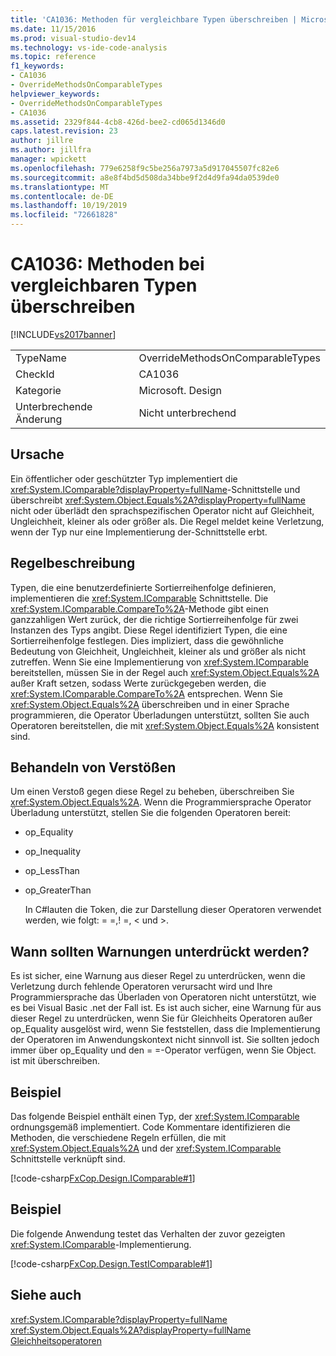 ```yaml
---
title: 'CA1036: Methoden für vergleichbare Typen überschreiben | Microsoft-Dokumentation'
ms.date: 11/15/2016
ms.prod: visual-studio-dev14
ms.technology: vs-ide-code-analysis
ms.topic: reference
f1_keywords:
- CA1036
- OverrideMethodsOnComparableTypes
helpviewer_keywords:
- OverrideMethodsOnComparableTypes
- CA1036
ms.assetid: 2329f844-4cb8-426d-bee2-cd065d1346d0
caps.latest.revision: 23
author: jillre
ms.author: jillfra
manager: wpickett
ms.openlocfilehash: 779e6258f9c5be256a7973a5d917045507fc82e6
ms.sourcegitcommit: a8e8f4bd5d508da34bbe9f2d4d9fa94da0539de0
ms.translationtype: MT
ms.contentlocale: de-DE
ms.lasthandoff: 10/19/2019
ms.locfileid: "72661828"
---
```

# <a name="ca1036-override-methods-on-comparable-types"></a>CA1036: Methoden bei vergleichbaren Typen überschreiben
[!INCLUDE[vs2017banner](../includes/vs2017banner.md)]

|||
|-|-|
|TypeName|OverrideMethodsOnComparableTypes|
|CheckId|CA1036|
|Kategorie|Microsoft. Design|
|Unterbrechende Änderung|Nicht unterbrechend|

## <a name="cause"></a>Ursache
 Ein öffentlicher oder geschützter Typ implementiert die <xref:System.IComparable?displayProperty=fullName>-Schnittstelle und überschreibt <xref:System.Object.Equals%2A?displayProperty=fullName> nicht oder überlädt den sprachspezifischen Operator nicht auf Gleichheit, Ungleichheit, kleiner als oder größer als. Die Regel meldet keine Verletzung, wenn der Typ nur eine Implementierung der-Schnittstelle erbt.

## <a name="rule-description"></a>Regelbeschreibung
 Typen, die eine benutzerdefinierte Sortierreihenfolge definieren, implementieren die <xref:System.IComparable> Schnittstelle. Die <xref:System.IComparable.CompareTo%2A>-Methode gibt einen ganzzahligen Wert zurück, der die richtige Sortierreihenfolge für zwei Instanzen des Typs angibt. Diese Regel identifiziert Typen, die eine Sortierreihenfolge festlegen. Dies impliziert, dass die gewöhnliche Bedeutung von Gleichheit, Ungleichheit, kleiner als und größer als nicht zutreffen. Wenn Sie eine Implementierung von <xref:System.IComparable> bereitstellen, müssen Sie in der Regel auch <xref:System.Object.Equals%2A> außer Kraft setzen, sodass Werte zurückgegeben werden, die <xref:System.IComparable.CompareTo%2A> entsprechen. Wenn Sie <xref:System.Object.Equals%2A> überschreiben und in einer Sprache programmieren, die Operator Überladungen unterstützt, sollten Sie auch Operatoren bereitstellen, die mit <xref:System.Object.Equals%2A> konsistent sind.

## <a name="how-to-fix-violations"></a>Behandeln von Verstößen
 Um einen Verstoß gegen diese Regel zu beheben, überschreiben Sie <xref:System.Object.Equals%2A>. Wenn die Programmiersprache Operator Überladung unterstützt, stellen Sie die folgenden Operatoren bereit:

- op_Equality

- op_Inequality

- op_LessThan

- op_GreaterThan

  In C#lauten die Token, die zur Darstellung dieser Operatoren verwendet werden, wie folgt: = =,! =, \< und >.

## <a name="when-to-suppress-warnings"></a>Wann sollten Warnungen unterdrückt werden?
 Es ist sicher, eine Warnung aus dieser Regel zu unterdrücken, wenn die Verletzung durch fehlende Operatoren verursacht wird und Ihre Programmiersprache das Überladen von Operatoren nicht unterstützt, wie es bei Visual Basic .net der Fall ist. Es ist auch sicher, eine Warnung für aus dieser Regel zu unterdrücken, wenn Sie für Gleichheits Operatoren außer op_Equality ausgelöst wird, wenn Sie feststellen, dass die Implementierung der Operatoren im Anwendungskontext nicht sinnvoll ist. Sie sollten jedoch immer über op_Equality und den = =-Operator verfügen, wenn Sie Object. ist mit überschreiben.

## <a name="example"></a>Beispiel
 Das folgende Beispiel enthält einen Typ, der <xref:System.IComparable> ordnungsgemäß implementiert. Code Kommentare identifizieren die Methoden, die verschiedene Regeln erfüllen, die mit <xref:System.Object.Equals%2A> und der <xref:System.IComparable> Schnittstelle verknüpft sind.

 [!code-csharp[FxCop.Design.IComparable#1](../snippets/csharp/VS_Snippets_CodeAnalysis/FxCop.Design.IComparable/cs/FxCop.Design.IComparable.cs#1)]

## <a name="example"></a>Beispiel
 Die folgende Anwendung testet das Verhalten der zuvor gezeigten <xref:System.IComparable>-Implementierung.

 [!code-csharp[FxCop.Design.TestIComparable#1](../snippets/csharp/VS_Snippets_CodeAnalysis/FxCop.Design.TestIComparable/cs/FxCop.Design.TestIComparable.cs#1)]

## <a name="see-also"></a>Siehe auch
 <xref:System.IComparable?displayProperty=fullName> <xref:System.Object.Equals%2A?displayProperty=fullName>
 [Gleichheitsoperatoren](https://msdn.microsoft.com/library/bc496a91-fefb-4ce0-ab4c-61f09964119a)
